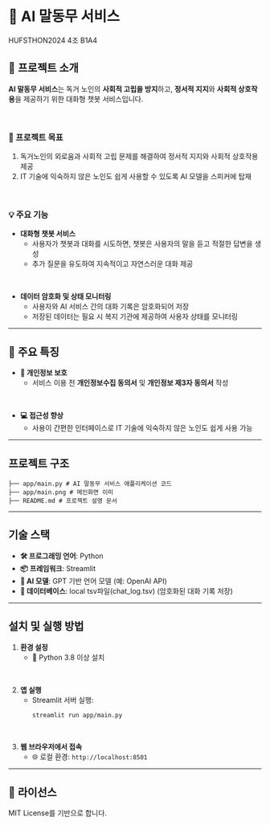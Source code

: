 # 🌟 AI 말동무 서비스  
HUFSTHON2024 4조 B1A4  

## 🧩 프로젝트 소개  
**AI 말동무 서비스**는 독거 노인의 **사회적 고립을 방지**하고, **정서적 지지**와 **사회적 상호작용**을 제공하기 위한 대화형 챗봇 서비스입니다.  

<br>

### 🎯 프로젝트 목표  
1.  독거노인의 외로움과 사회적 고립 문제를 해결하여 정서적 지지와 사회적 상호작용 제공  
2.  IT 기술에 익숙하지 않은 노인도 쉽게 사용할 수 있도록 AI 모델을 스피커에 탑재  

<br>

### 💡 주요 기능  
- **대화형 챗봇 서비스**  
  -  사용자가 챗봇과 대화를 시도하면, 챗봇은 사용자의 말을 듣고 적절한 답변을 생성  
  -  추가 질문을 유도하여 지속적이고 자연스러운 대화 제공
 
<br>
    
- **데이터 암호화 및 상태 모니터링**  
  -  사용자와 AI 서비스 간의 대화 기록은 암호화되어 저장  
  -  저장된 데이터는 필요 시 복지 기관에 제공하여 사용자 상태를 모니터링  

---

## 🌟 주요 특징  
- **🔐 개인정보 보호**  
  - 서비스 이용 전 **개인정보수집 동의서** 및 **개인정보 제3자 동의서** 작성
 
<br>
 
- **💻 접근성 향상**  
  - 사용이 간편한 인터페이스로 IT 기술에 익숙하지 않은 노인도 쉽게 사용 가능  

---

## 프로젝트 구조  
```
├── app/main.py # AI 말동무 서비스 애플리케이션 코드
├── app/main.png # 메인화면 이미
├── README.md # 프로젝트 설명 문서
```


---

## 기술 스택  
- **🛠️ 프로그래밍 언어**: Python  
- **📦 프레임워크**: Streamlit
- **🤖 AI 모델**: GPT 기반 언어 모델 (예: OpenAI API)  
- **💾 데이터베이스**: local tsv파일(chat_log.tsv) (암호화된 대화 기록 저장) 

---

## 설치 및 실행 방법  
1. **환경 설정**  
   - 🐍 Python 3.8 이상 설치
  
<br>

2. **앱 실행**  
   - Streamlit 서버 실행:  
     ```bash
     streamlit run app/main.py
     ```

<br>
     
3. **웹 브라우저에서 접속**  
   - 🌐 로컬 환경: `http://localhost:8501`  

---

## 📜 라이선스  
MIT License를 기반으로 합니다.

